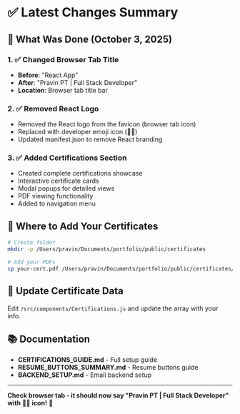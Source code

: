 # ✅ Latest Changes Summary

## 🎯 What Was Done (October 3, 2025)

### 1. ✅ Changed Browser Tab Title
- **Before**: "React App"
- **After**: "Pravin PT | Full Stack Developer"
- **Location**: Browser tab title bar

### 2. ✅ Removed React Logo
- Removed the React logo from the favicon (browser tab icon)
- Replaced with developer emoji icon (👨‍💻)
- Updated manifest.json to remove React branding

### 3. ✅ Added Certifications Section
- Created complete certifications showcase
- Interactive certificate cards
- Modal popups for detailed views
- PDF viewing functionality
- Added to navigation menu

## 📍 Where to Add Your Certificates

```bash
# Create folder
mkdir -p /Users/pravin/Documents/portfolio/public/certificates

# Add your PDFs
cp your-cert.pdf /Users/pravin/Documents/portfolio/public/certificates/
```

## 📝 Update Certificate Data

Edit `/src/components/Certifications.js` and update the array with your info.

## 📚 Documentation

- **CERTIFICATIONS_GUIDE.md** - Full setup guide
- **RESUME_BUTTONS_SUMMARY.md** - Resume buttons guide  
- **BACKEND_SETUP.md** - Email backend setup

---
**Check browser tab - it should now say "Pravin PT | Full Stack Developer" with 👨‍💻 icon!** 🚀
